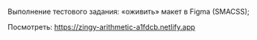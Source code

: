 Выполнение тестового задания: «оживить» макет в Figma (SMACSS);

Посмотреть: https://zingy-arithmetic-a1fdcb.netlify.app
